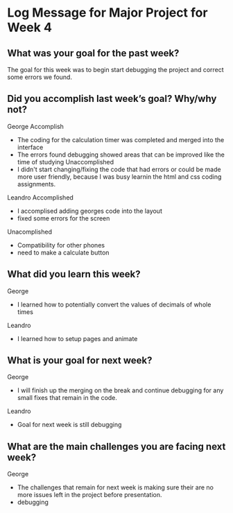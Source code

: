# Log Message for Major Project for Week 4
## What was your goal for the past week?
The goal for this week was to begin start debugging the project and correct some errors we found.


## Did you accomplish last week’s goal? Why/why not?
George Accomplish
* The coding for the calculation timer was completed and merged into the interface
* The errors found debugging showed areas that can be improved like the time of studying
Unaccomplished
* I didn't start changing/fixing the code that had errors or could be made more user friendly, because I was busy learnin the html and css coding assignments.

Leandro
Accomplished
* I accomplised adding georges code into the layout
* fixed some errors for the screen

Unacomplished
* Compatibility for other phones
* need to make a calculate button
## What did you learn this week?
George
* I learned how to potentially convert the values of decimals of whole times

Leandro
* I learned how to setup pages and animate
## What is your goal for next week?
George
* I will finish up the merging on the break and continue debugging for any small fixes that remain in the code.

Leandro
* Goal for next week is still debugging

## What are the main challenges you are facing next week?
George
* The challenges that remain for next week is making sure their are no more issues left in the project before presentation.
* debugging

